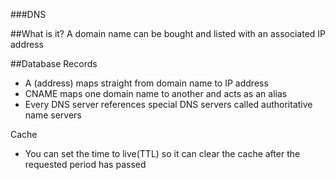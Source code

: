 ###DNS

##What is it?
A domain name can be bought and listed with an associated IP address

##Database Records
- A (address) maps straight from domain name to IP address
- CNAME maps one domain name to another and acts as an alias
- Every DNS server references special DNS servers called authoritative name servers

Cache
- You can set the time to live(TTL) so it can clear the cache after the requested period has passed
